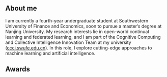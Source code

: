 ## About me
I am currently a fourth-year undergraduate student at Southwestern University of Finance and Economics, soon to pursue a master’s degree at Nanjing University. My research interests lie in open-world continual learning and federated learning, and I am part of the Cognitive Computing and Collective Intelligence Innovation Team at my university ([ccci.swufe.edu.cn](https://ccci.swufe.edu.cn/)). In this role, I explore cutting-edge approaches to machine learning and artificial intelligence.

## Awards

